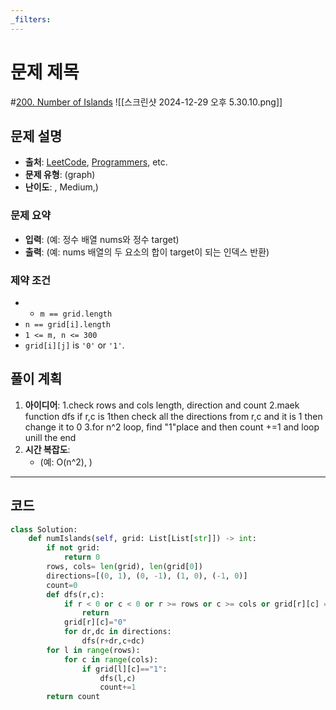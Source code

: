 ```yaml
---
_filters:
---
```


# 문제 제목
#[200. Number of Islands](https://leetcode.com/problems/number-of-islands/) 
![[스크린샷 2024-12-29 오후 5.30.10.png]]

## 문제 설명
- **출처**: [LeetCode](https://leetcode.com), [Programmers](https://programmers.co.kr), etc.
- **문제 유형**: (graph)
- **난이도**: , Medium,)


### 문제 요약
- **입력**: (예: 정수 배열 nums와 정수 target)
- **출력**: (예: nums 배열의 두 요소의 합이 target이 되는 인덱스 반환)

### 제약 조건
- - `m == grid.length`
- `n == grid[i].length`
- `1 <= m, n <= 300`
- `grid[i][j]` is `'0'` or `'1'`.



## 풀이 계획
1. **아이디어**: 
   1.check rows and cols length, direction and count
	2.maek function dfs if r,c is 1then check all the directions from r,c and it is 1 then change it to 0
	3.for n^2 loop, find "1"place and then count +=1 and loop unill the end
1. **시간 복잡도**:
   - (예: O(n^2), )

---

## 코드
```python
class Solution:
    def numIslands(self, grid: List[List[str]]) -> int:
        if not grid:
            return 0
        rows, cols= len(grid), len(grid[0])
        directions=[(0, 1), (0, -1), (1, 0), (-1, 0)]
        count=0
        def dfs(r,c):
            if r < 0 or c < 0 or r >= rows or c >= cols or grid[r][c] == '0':
                return
            grid[r][c]="0"
            for dr,dc in directions:
                dfs(r+dr,c+dc)
        for l in range(rows):
            for c in range(cols):
                if grid[l][c]=="1":
                    dfs(l,c)
                    count+=1
        return count
